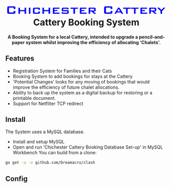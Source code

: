 <h1 align="center">
  <img src="https://github.com/robertdelacy/cattery-booking-system/raw/master/Chichester Cattery Logo.jpg" alt="Chichester Cattery" width="500">
  <br>
  Cattery Booking System
  <br>
</h1>

<h4 align="center">A Booking System for a local Cattery, intended to upgrade a pencil-and-paper system whilst improving the efficiency of allocating 'Chalets'.</h4>

## Features

- Registration System for Families and their Cats
- Booking System to add bookings for stays at the Cattery
- 'Potential Changes' looks for any moving of bookings that would improve the efficiency of future chalet allocations.
- Ability to back up the system as a digital backup for restoring or a printable document.
- Support for Netfilter TCP redirect

## Install

The System uses a MySQL database.

- Install and setup MySQL
- Open and run 'Chichester Cattery Booking Database Set-up' in MySQL Workbench
You can build from a clone:

```sh
go get -u -v github.com/Dreamacro/clash
```

## Config
